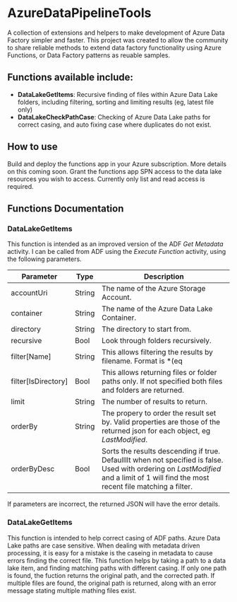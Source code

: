 # AzureDataPipelineTools
A collection of extensions and helpers to make development of Azure Data Factory simpler and faster. This project was created to allow the community to share reliable methods to extend data factory functionality using Azure Functions, or Data Factory patterns as reuable samples.

## Functions available include:
- **DataLakeGetItems**: Recursive finding of files within Azure Data Lake folders, including filtering, sorting and limiting results (eg, latest file only)
- **DataLakeCheckPathCase**: Checking of Azure Data Lake paths for correct casing, and auto fixing case where duplicates do not exist.



## How to use
Build and deploy the functions app in your Azure subscription. More details on this coming soon. Grant the functions app SPN access to the data lake resources you wish to access. Currently only list and read access is required.


## Functions Documentation

### DataLakeGetItems
This function is intended as an improved version of the ADF *Get Metadata* activity. I can be called from ADF using the *Execute Function* activity, using the following parameters.

| Parameter | Type | Description |
| ----------- | ----------- | ----------- |
| accountUri | String | The name of the Azure Storage Account. |
| container | String | The name of the Azure Data Lake Container. |
| directory | String | The directory to start from. |
| recursive | Bool | Look through folders recursively. |
| filter[Name] | String | This allows filtering the results by filename. Format is *(eq|ne|lt|gt|le|ge|like):\*.parquet*, allowing flexibility building filters. The like matching supports full .Net style regexes, but be careful that they are URL encoded correctly. |
| filter[IsDirectory] | Bool | This allows returning files or folder paths only. If not specified both files and folders are returned. |
| limit | String | The number of results to return. |
| orderBy | String | The propery to order the result set by. Valid properties are those of the returned json for each object, eg *LastModified*. |
| orderByDesc | Bool | Sorts the results descending if true. Defaullllt when not specified is false. Used with ordering on *LastModified* and a limit of 1 will find the most recent file matching a filter. |

If parameters are incorrect, the returned JSON will have the error details.


### DataLakeGetItems
This function is intended to help correct casing of ADF paths. Azure Data Lake paths are case sensitive. When dealing with metadata driven processing, it is easy for a mistake is the caseing in metadata to cause errors finding the correct file. This function helps by taking a path to a data lake item, and finding matching paths with different casing. If only one path is found, the fuction returns the original path, and the corrected path. If multiple files are found, the original path is returned, along with an error message stating multiple mathing files exist.
